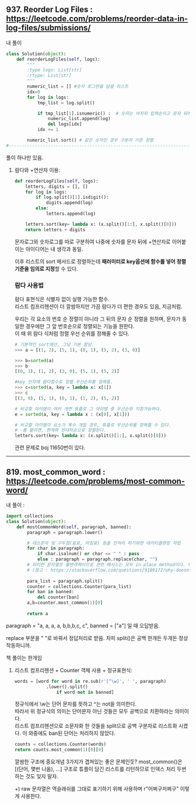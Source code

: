 ## 937. Reorder Log Files  : https://leetcode.com/problems/reorder-data-in-log-files/submissions/  


내 풀이 

```python
class Solution(object):
    def reorderLogFiles(self, logs):
        """
        :type logs: List[str]
        :rtype: List[str]
        """
        numeric_list = [] #숫자 로그만을 담을 리스트
        idx=0
        for log in logs:
            tmp_list = log.split()

            if tmp_list[1].isnumeric() :  # 숫자는 어차피 입력순이고 문자 뒤에 있으므로 따로 뺴줘서 나중에 문자정렬 결과물 뒤에 붙이기
                numeric_list.append(log)
                del logs[idx]
            idx += 1

        numeric_list.sort() # 같은 숫자인 경우 구분자 기준 정렬
#--------------------------------------------------------------------------------- 문자 정렬 + 같은경우 구분자 정렬 생각못해내고 ㅈㅈ
```  

풀이 하나만 있음.  

1. 람다와 +연산자 이용:  

    ```python
    def reorderLogFiles(self, logs): 
        letters, digits = [], []
        for log in logs:
            if log.split()[1].isdigit():
                digits.append(log)
            else: 
                letters.append(log)

        letters.sort(key= lambda x: (x.split()[1:], x.split()[0]))
        return letters + digits
    ```


    문자로그와 숫자로그를 따로 구분하여 나중에 숫자를 문자 뒤에 +연산자로 이어붙이는 아이디어는 내 생각과 동일.  

    이후 리스트의 sort 메서드로 정렬하는데 **패러미터로 key옵션에 함수를 넣어 정렬 기준을 임의로 지정**할 수 있다.  

    ### 람다 사용법  

    람다 표현식은 식별자 없이 실행 가능한 함수.  
    리스트 컴프리헨션이 더 깔쌈하지만 가끔 람다가 더 편한 경우도 있음, 지금처럼.  

    우리는 각 요소의 번호 순 정렬이 아니라 그 뒤의 문자 순 정렬을 원하며, 문자가 동일한 경우에만 그 앞 번호순으로 정렬되는 기능을 원한다.  
    이 때 위 람다 식처럼 정렬 우선 순위를 정해줄 수 있다.  

    ```python
    # 기본적인 sort에선, 그냥 기본 할당.
    >>> a = [(1, 2), (5, 1), (0, 1), (5, 2), (3, 0)]

    >>> b=sorted(a)
    >>> b
    [(0, 1), (1, 2), (3, 0), (5, 1), (5, 2)]

    #key 인자에 람다함수로 정렬 우선순위를 정해줌.
    >>> c=sorted(a, key = lambda x: x[1])
    >>> c
    [(3, 0), (5, 1), (0, 1), (1, 2), (5, 2)]

    # 비교할 아이템이 여러 개면 튜플로 그 아이템 중 우선순위 지정가능하다.
    e = sorted(a, key = lambda x : (x[0], x[1]))

    # 비교할 아이템이 요소가 복수 개일 경우, 튜플로 우선순위를 정해줄 수 있다.
    # -를 붙이면, 현재와 반대차순으로 정렬된다.
    letters.sort(key= lambda x: (x.split()[1:], x.split()[0]))
    ```  

    관련 문제로 boj 11650번이 있다.  
    
---  

## 819. most_common_word : https://leetcode.com/problems/most-common-word/  

내 풀이 : 
```python
import collections
class Solution(object):
    def mostCommonWord(self, paragraph, banned):
        paragraph = paragraph.lower()

        # 대소문자 및 구두점(쉼표, 마침표) 등을 전처리 하기위한 데이터클렌징 작업
        for char in paragraph: 
            if char.isalnum() or char == " " : pass
            else : paragraph = paragraph.replace(char, "") 
        # 파이썬 문자열은 불변객체이므로 관련 메서드는 모두 in-place method이다. 따라서 복사값을 받을 변수를 필요로 함. 
        # (참고 : https://stackoverflow.com/questions/9189172/why-doesnt-calling-a-string-method-do-anything-unless-its-output-is-assigned)
        
        para_list = paragraph.split()
        counter = collections.Counter(para_list)
        for ban in banned:
            del counter[ban]
        a,b=counter.most_common(1)[0]
        
        return a
```  
paragraph = "a, a, a, a, b,b,b,c, c", 
banned = ["a"] 일 때 오답받음.

replace 부분을 " "로 바꿔서 정답처리로 받음. 차피 split()은 공백 한개든 두개든 정상작동하니까.  

책 풀이는 한개임 


1. 리스트 컴프리헨션 + Counter 객체 사용 + 정규표현식:  

    ```python
    words = [word for word in re.sub(r'[^\w]', ' ', paragraph)
                .lower().split()
                    if word not in banned]
    ```
    정규식에서 \w는 단어 문자를 뜻하고 ^는 not을 의미한다.  
    따라서 위 정규식의 의미는 단어문자 아닌 것들은 모두 공백으로 치환하라는 의미이다.  
    리스트 컴프리헨션으로 소문자화 한 것들을 split으로 공백 구분자로 리스트화 시켰다. 이 와중에도 ban된 단어는 처리하지 않았다.  

    ```python
    counts = collections.Counter(words)
    return counts.most_common(1)[0][0]
    ```
    
    깔쌈한 구조에 중요개념 3가지가 겹쳐있는 좋은 문제인듯?
    most_common()은 [(단어, 몇번 나옴), ...] 구조로 튜플이 담긴 리스트를 리턴하므로 인덱스 처리 두번 하는 것도 잊지 말자.  
    
    +) raw 문자열은 역슬래쉬를 그대로 표기하기 위해 사용하며 r"어쩌구저쩌구" 이렇게 사용한다. 
    
    
    



    
